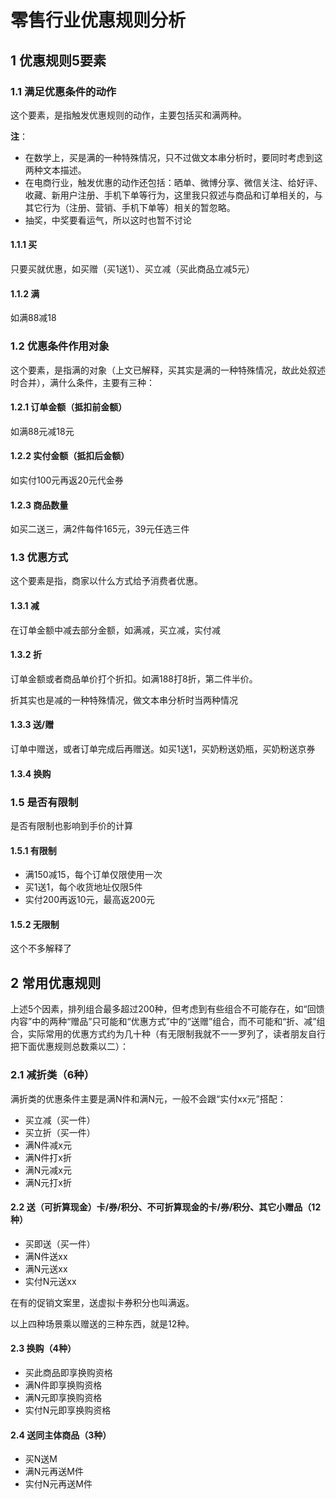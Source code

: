 # 零售行业优惠规则分析
## 1 优惠规则5要素
### 1.1 满足优惠条件的动作
这个要素，是指触发优惠规则的动作，主要包括买和满两种。

__注__：

- 在数学上，买是满的一种特殊情况，只不过做文本串分析时，要同时考虑到这两种文本描述。
- 在电商行业，触发优惠的动作还包括：晒单、微博分享、微信关注、给好评、收藏、新用户注册、手机下单等行为，这里我只叙述与商品和订单相关的，与其它行为（注册、营销、手机下单等）相关的暂忽略。
- 抽奖，中奖要看运气，所以这时也暂不讨论

#### 1.1.1 买
只要买就优惠，如买赠（买1送1）、买立减（买此商品立减5元）

#### 1.1.2 满
如满88减18


### 1.2 优惠条件作用对象
这个要素，是指满的对象（上文已解释，买其实是满的一种特殊情况，故此处叙述时合并），满什么条件，主要有三种：

#### 1.2.1 订单金额（抵扣前金额）
如满88元减18元

#### 1.2.2 实付金额（抵扣后金额）
如实付100元再返20元代金券

#### 1.2.3 商品数量
如买二送三，满2件每件165元，39元任选三件


### 1.3 优惠方式
这个要素是指，商家以什么方式给予消费者优惠。

#### 1.3.1 减
在订单金额中减去部分金额，如满减，买立减，实付减

#### 1.3.2 折
订单金额或者商品单价打个折扣。如满188打8折，第二件半价。

折其实也是减的一种特殊情况，做文本串分析时当两种情况

#### 1.3.3 送/赠
订单中赠送，或者订单完成后再赠送。如买1送1，买奶粉送奶瓶，买奶粉送京券

#### 1.3.4 换购

### 1.5 是否有限制
是否有限制也影响到手价的计算

#### 1.5.1 有限制
- 满150减15，每个订单仅限使用一次
- 买1送1，每个收货地址仅限5件
- 实付200再返10元，最高返200元

#### 1.5.2 无限制
这个不多解释了

## 2 常用优惠规则
上述5个因素，排列组合最多超过200种，但考虑到有些组合不可能存在，如“回馈内容”中的两种“赠品”只可能和“优惠方式”中的“送赠”组合，而不可能和“折、减”组合，实际常用的优惠方式约为几十种（有无限制我就不一一罗列了，读者朋友自行把下面优惠规则总数乘以二）：

### 2.1 减折类（6种）
满折类的优惠条件主要是满N件和满N元，一般不会跟“实付xx元”搭配：

- 买立减（买一件）
- 买立折（买一件）
- 满N件减x元 
- 满N件打x折
- 满N元减x元
- 满N元打x折

#### 2.2 送（可折算现金）卡/券/积分、不可折算现金的卡/券/积分、其它小赠品（12种）
- 买即送（买一件）
- 满N件送xx
- 满N元送xx
- 实付N元送xx

在有的促销文案里，送虚拟卡券积分也叫满返。

以上四种场景乘以赠送的三种东西，就是12种。

#### 2.3 换购（4种）
- 买此商品即享换购资格
- 满N件即享换购资格
- 满N元即享换购资格
- 实付N元即享换购资格

#### 2.4 送同主体商品（3种）
- 买N送M
- 满N元再送M件
- 实付N元再送M件
